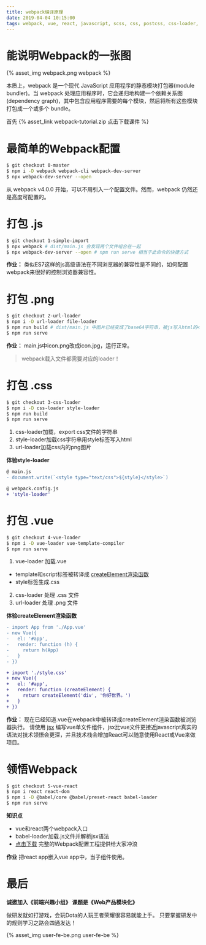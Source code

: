 ```yaml
---
title: webpack编译原理
date: 2019-04-04 10:15:00
tags: webpack, vue, react, javascript, scss, css, postcss, css-loader, style-loader, url-loader, file-loader
---
```


# 能说明Webpack的一张图

{% asset_img webpack.png webpack %}

本质上，webpack 是一个现代 JavaScript 应用程序的静态模块打包器(module bundler)。当 webpack 处理应用程序时，它会递归地构建一个依赖关系图(dependency graph)，其中包含应用程序需要的每个模块，然后将所有这些模块打包成一个或多个 bundle。

首先 {% asset_link webpack-tutorial.zip 点击下载课件 %}

# 最简单的Webpack配置

```bash
$ git checkout 0-master
$ npm i -D webpack webpack-cli webpack-dev-server
$ npx webpack-dev-server --open
```

从 webpack v4.0.0 开始，可以不用引入一个配置文件。然而，webpack 仍然还是高度可配置的。

# 打包 .js

```bash
$ git checkout 1-simple-import
$ npx webpack # dist/main.js 会发现两个文件组合在一起
$ npx webpack-dev-server --open # npm run serve 相当于此命令的快捷方式
```

**作业：**
类似ES7这样的js高级语法在不同浏览器的兼容性是不同的，如何配置webpack来很好的控制浏览器兼容性。

# 打包 .png

```bash
$ git checkout 2-url-loader
$ npm i -D url-loader file-loader
$ npm run build # dist/main.js 中图片已经变成了base64字符串，被js写入html的<img src="base64...">
$ npm run serve
```

**作业：**
main.js中icon.png改成icon.jpg，运行正常。

> webpack载入文件都需要对应的loader！

# 打包 .css

```bash
$ git checkout 3-css-loader
$ npm i -D css-loader style-loader
$ npm run build
$ npm run serve
```

1. css-loader加载，export css文件的字符串
2. style-loader加载css字符串用style标签写入html
3. url-loader加载css内的png图片

**体验style-loader**
```diff
@ main.js
- document.write(`<style type="text/css">${style}</style>`)

@ webpack.config.js
+ 'style-loader'
```

# 打包 .vue

```bash
$ git checkout 4-vue-loader
$ npm i -D vue-loader vue-template-compiler
$ npm run serve
```

1. vue-loader 加载.vue
  * template和script标签被转译成 [createElement渲染函数](https://cn.vuejs.org/v2/guide/render-function.html#createElement-参数)
  * style标签生成.css
2. css-loader 处理 .css 文件
3. url-loader 处理 .png 文件

**体验createElement渲染函数**
```diff
- import App from './App.vue'
- new Vue({
-   el: '#app',
-   render: function (h) {
-     return h(App)
-   }
- })

+ import './style.css'
+ new Vue({
+   el: '#app',
+   render: function (createElement) {
+     return createElement('div', '你好世界。')
+   }
+ })
```

**作业：**
现在已经知道.vue在webpack中被转译成createElement渲染函数被浏览器执行。
请使用 [jsx](https://cn.vuejs.org/v2/guide/render-function.html#JSX) 编写vue单文件组件，jsx比vue文件更接近javascript真实的语法对技术领悟会更深，并且技术栈会增加React可以随意使用React或Vue来做项目。

# 领悟Webpack

```bash
$ git checkout 5-vue-react
$ npm i react react-dom
$ npm i -D @babel/core @babel/preset-react babel-loader
$ npm run serve
```
**知识点**
* vue和react两个webpack入口
* babel-loader加载.js文件并解析jsx语法
* [点击下载](https://github.com/kimseongrim/hivue) 完整的Webpack配置工程提供给大家冲浪

**作业**
把react app嵌入vue app中，当子组件使用。

# 最后

**诚邀加入《前端兴趣小组》 课题是《Web产品模块化》**

做研发就如打游戏，会玩Dota的人玩王者荣耀很容易就能上手。
只要掌握研发中的规则学习之路会四通发达！

{% asset_img user-fe-be.png user-fe-be %}
